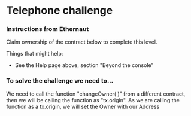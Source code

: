 # Telephone challenge

<h3>Instructions from Ethernaut</h3>
<p>Claim ownership of the contract below to complete this level.

Things that might help:

* See the Help page above, section "Beyond the console"</p>

<h3>To solve the challenge we need to...</h3> 
<p>We need to call the function "changeOwner( )" from a different contract, then we will be calling the function as "tx.origin". As we are calling the function as a tx.origin, we will set the Owner with our Address</p>
